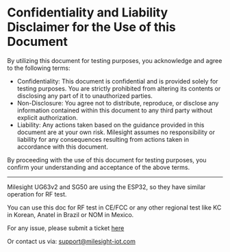 # Confidentiality and Liability Disclaimer for the Use of this Document

By utilizing this document for testing purposes, you acknowledge and agree to the following terms:

- Confidentiality: This document is confidential and is provided solely for testing purposes. You are strictly prohibited from altering its contents or disclosing any part of it to unauthorized parties.
- Non-Disclosure: You agree not to distribute, reproduce, or disclose any information contained within this document to any third party without explicit authorization.
- Liability: Any actions taken based on the guidance provided in this document are at your own risk. Milesight assumes no responsibility or liability for any consequences resulting from actions taken in accordance with this document.

By proceeding with the use of this document for testing purposes, you confirm your understanding and acceptance of the above terms.

----------------------------------------------------
Milesight UG63v2 and SG50 are using the ESP32, so they have similar operation for RF test.

You can use this doc for RF test in CE/FCC or any other regional test like KC in Korean, Anatel in Brazil or NOM in Mexico.

For any issue, please submit a ticket [here](https://support.milesight-iot.com/support/tickets/new)

Or contact us via: 
support@milesight-iot.com